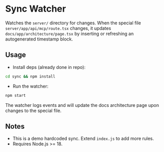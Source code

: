 # Sync Watcher

Watches the `server/` directory for changes. When the special file `server/app/api/mcp/route.tsx` changes, it updates `docs/app/architecture/page.tsx` by inserting or refreshing an autogenerated timestamp block.

## Usage

- Install deps (already done in repo):

```bash
cd sync && npm install
```

- Run the watcher:

```bash
npm start
```

The watcher logs events and will update the docs architecture page upon changes to the special file.

## Notes

- This is a demo hardcoded sync. Extend `index.js` to add more rules.
- Requires Node.js >= 18.

